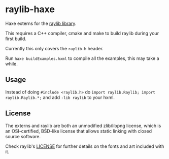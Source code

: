 # raylib-haxe

Haxe externs for the [raylib library](https://github.com/raysan5/raylib).

This requires a C++ compiler, cmake and make to build raylib during your first build.

Currently this only covers the `raylib.h` header.

Run `haxe buildExamples.hxml` to compile all the examples, this may take a while.

## Usage

Instead of doing `#include <raylib.h>` do `import raylib.Raylib; import raylib.Raylib.*;` and add `-lib raylib` to your hxml.

## License

The externs and raylib are both an unmodified zlib/libpng license, which is an OSI-certified, BSD-like license that allows static linking with closed source software.

Check raylib's [LICENSE](https://github.com/raysan5/raylib/blob/master/LICENSE.md) for further details on the fonts and art included with it.
